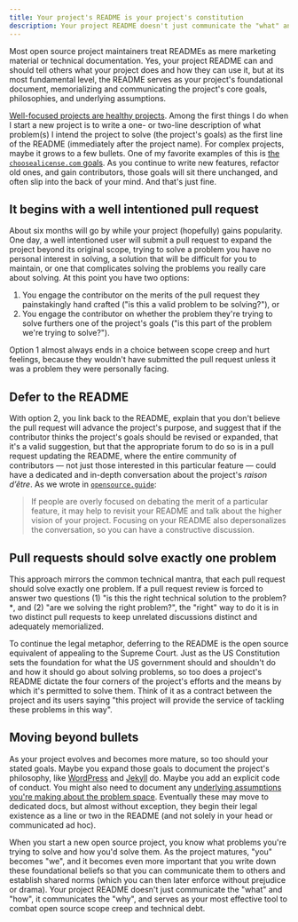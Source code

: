 ```yaml
---
title: Your project's README is your project's constitution
description: Your project README doesn't just communicate the "what" and "how", it communicates the "why", and serves as your most effective tool to combat open source scope creep and technical debt.
---
```


Most open source project maintainers treat READMEs as mere marketing material or technical documentation. Yes, your project README can and should tell others what your project does and how they can use it, but at its most fundamental level, the README serves as your project's foundational document, memorializing and communicating the project's core goals, philosophies, and underlying assumptions.

[Well-focused projects are healthy projects](https://ben.balter.com/2016/07/21/removing-a-feature-is-a-feature/). Among the first things I do when I start a new project is to write a one- or two-line description of what problem(s) I intend the project to solve (the project's goals) as the first line of the README (immediately after the project name). For complex projects, maybe it grows to a few bullets. One of my favorite examples of this is [the `choosealicense.com` goals](https://github.com/github/choosealicense.com#immediate-goals). As you continue to write new features, refactor old ones, and gain contributors, those goals will sit there unchanged, and often slip into the back of your mind. And that's just fine.

## It begins with a well intentioned pull request

About six months will go by while your project (hopefully) gains popularity. One day, a well intentioned user will submit a pull request to expand the project beyond its original scope, trying to solve a problem you have no personal interest in solving, a solution that will be difficult for you to maintain, or one that complicates solving the problems you really care about solving. At this point you have two options:

1. You engage the contributor on the merits of the pull request they painstakingly hand crafted ("is this a valid problem to be solving?"), or
2. You engage the contributor on whether the problem they're trying to solve furthers one of the project's goals ("is this part of the problem we're trying to solve?").

Option 1 almost always ends in a choice between scope creep and hurt feelings, because they wouldn't have submitted the pull request unless it was a problem they were personally facing.

## Defer to the README

With option 2, you link back to the README, explain that you don't believe the pull request will advance the project's purpose, and suggest that if the contributor thinks the project's goals should be revised or expanded, that it's a valid suggestion, but that the appropriate forum to do so is in a pull request updating the README, where the entire community of contributors — not just those interested in this particular feature — could have a dedicated and in-depth conversation about the project's *raison d’être*. As we wrote in [`opensource.guide`](https://opensource.guide/building-community/#treat-your-README-as-a-constitution):

> If people are overly focused on debating the merit of a particular feature, it may help to revisit your README and talk about the higher vision of your project. Focusing on your README also depersonalizes the conversation, so you can have a constructive discussion.

## Pull requests should solve exactly one problem

This approach mirrors the common technical mantra, that each pull request should solve exactly one problem. If a pull request review is forced to answer two questions (1) "is this the right technical solution to the problem?\*, and (2) "are we solving the right problem?", the "right" way to do it is in two distinct pull requests to keep unrelated discussions distinct and adequately memorialized.

To continue the legal metaphor, deferring to the README is the open source equivalent of appealing to the Supreme Court. Just as the US Constitution sets the foundation for what the US government should and shouldn't do and how it should go about solving problems, so too does a project's README dictate the four corners of the project's efforts and the means by which it's permitted to solve them. Think of it as a contract between the project and its users saying "this project will provide the service of tackling these problems in this way".

## Moving beyond bullets

As your project evolves and becomes more mature, so too should your stated goals. Maybe you expand those goals to document the project's philosophy, like [WordPress](https://wordpress.org/about/philosophy/) and [Jekyll](https://jekyllrb.com/philosophy.html) do. Maybe you add an explicit code of conduct. You might also need to document any [underlying assumptions you're making about the problem space](https://github.com/benbalter/licensee/blob/master/docs/what-we-look-at.md#huh-why-dont-you-look-at-x). Eventually these may move to dedicated docs, but almost without exception, they begin their legal existence as a line or two in the README (and not solely in your head or communicated ad hoc).

When you start a new open source project, you know what problems you're trying to solve and how you'd solve them. As the project matures, "you" becomes "we", and it becomes even more important that you write down these foundational beliefs so that you can communicate them to others and establish shared norms (which you can then later enforce without prejudice or drama). Your project README doesn't just communicate the "what" and "how", it communicates the "why", and serves as your most effective tool to combat open source scope creep and technical debt.
